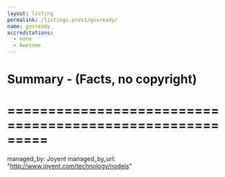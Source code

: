 ```yaml
---
layout: listing
permalink: /listings.prev1/govready/
name: govready
accreditations:
  - none
  - Awesome
---
```



# Summary - (Facts, no copyright)
# ========================================================= #
managed_by: Joyent
managed_by_url: "http://www.joyent.com/technology/nodejs"

